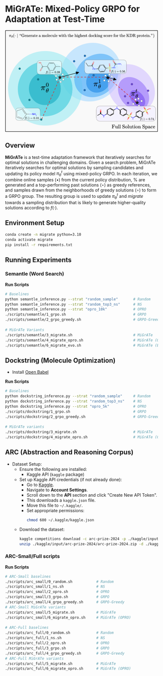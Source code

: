 # MiGrATe: Mixed-Policy GRPO for Adaptation at Test-Time
![banner](figs/banner.png)

## Overview
**MiGrATe** is a test-time adaptation framework that iteratively searches for optimal solutions in challenging domains. Given a search problem, MiGrATe iteratively searches for optimal solutions by sampling candidates and updating its policy model $\pi_\theta^t$ using mixed-policy GRPO.
    In each iteration, we combine online samples ($\bullet$) from the current policy distribution,
    % are generated and a 
    top-performing past solutions ($\star$) as greedy references,
    and samples drawn from the neighborhoods of greedy solutions ($\circ$) to form a GRPO group. 
    The resulting group is used to update $\pi_\theta^t$ and *migrate* towards a sampling distribution that is likely to generate higher-quality solutions according to $f(\cdot)$.

## Environment Setup
```bash
conda create -n migrate python=3.10
conda activate migrate  
pip install -r requirements.txt
```

## Running Experiments

### Semantle (Word Search)
**Run Scripts**
```bash
# Baselines
python semantle_inference.py --strat "random_sample"       # Random
python semantle_inference.py --strat "random_top3_ns"      # NS
python semantle_inference.py --strat "opro_10k"            # OPRO
./scripts/semantle/1_grpo.sh                               # GRPO
./scripts/semantle/2_grpo_greedy.sh                        # GRPO-Greedy

# MiGrATe Variants
./scripts/semantle/3_migrate.sh                            # MiGrATe
./scripts/semantle/4_migrate_opro.sh                       # MiGrATe (OPRO)
./scripts/semantle/6_migrate_evo.sh                        # MiGrATe (Evolution)
```


## Dockstring (Molecule Optimization)
- Install [Open Babel](https://openbabel.org/docs/Installation/install.html)

**Run Scripts**
```bash
# Baselines
python dockstring_inference.py --strat "random_sample"     # Random
python dockstring_inference.py --strat "random_top3_ns"    # NS
python dockstring_inference.py --strat "opro_5k"           # OPRO
./scripts/dockstring/1_grpo.sh                             # GRPO
./scripts/dockstring/2_grpo_greedy.sh                      # GRPO-Greedy

# MiGrATe variants
./scripts/dockstring/3_migrate.sh                          # MiGrATe
./scripts/dockstring/4_migrate_opro.sh                     # MiGrATe (OPRO)
```

## ARC (Abstraction and Reasoning Corpus)
- Dataset Setup:  
    - Ensure the following are installed:
      - Kaggle API (`kaggle` package)
    - Set up Kaggle API credentials (if not already done):
      - Go to [Kaggle](https://www.kaggle.com/).
      - Navigate to **Account Settings**.
      - Scroll down to the **API** section and click "Create New API Token".
      - This downloads a `kaggle.json` file.
      - Move this file to `~/.kaggle/`.
      - Set appropriate permissions:
        ```bash
        chmod 600 ~/.kaggle/kaggle.json
        ```
    - Download the dataset:
       ```bash
       kaggle competitions download -c arc-prize-2024 -p ./kaggle/input/arc-prize-2024
       unzip ./kaggle/input/arc-prize-2024/arc-prize-2024.zip -d ./kaggle/input/arc-prize-2024/
       ```
       
### ARC-Small/Full scripts

**Run Scripts**
```bash
# ARC-Small baselines
./scripts/arc_small/0_random.sh           # Random
./scripts/arc_small/1_ns.sh               # NS
./scripts/arc_small/2_opro.sh             # OPRO
./scripts/arc_small/3_grpo.sh             # GRPO
./scripts/arc_small/4_grpo_greedy.sh      # GRPO-Greedy
# ARC-Small MiGrATe variants
./scripts/arc_small/5_migrate.sh          # MiGrATe
./scripts/arc_small/6_migrate_opro.sh     # MiGrATe (OPRO)

# ARC-Full baselines
./scripts/arc_full/0_random.sh            # Random
./scripts/arc_full/1_ns.sh                # NS
./scripts/arc_full/2_opro.sh              # OPRO
./scripts/arc_full/3_grpo.sh              # GRPO
./scripts/arc_full/4_grpo_greedy.sh       # GRPO-Greedy
# ARC-Full MiGrATe variants
./scripts/arc_full/5_migrate.sh           # MiGrATe
./scripts/arc_full/6_migrate_opro.sh      # MiGrATe (OPRO)
```
